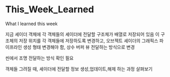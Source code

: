 # This_Week_Learned
 What I learned this week


지금 셰이더 객체에 각 객체들의 셰이더에 전달할 구조체가 배열로 저장되어 있음
이 구조체의 저장 위치를 각 객체들에 저장하도록 변경하고,
오브젝트 셰이더의 그래픽스 파이프라인 생성 형태 변경해야 함, 
상수 버퍼 뷰 전달하는 방식으로 변경

씬에서 조명 전달하는 방식 확인 필요

객체들 그려질 때, 셰이더에 전달할 정보 생성,업데이트,해제 하는 과정 살펴보기

